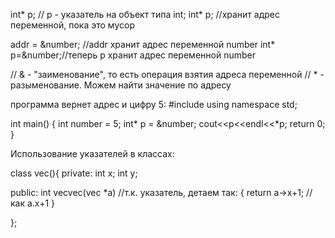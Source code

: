 int* p; // p - указатель на объект типа int; 
int* p; //хранит адрес переменной, пока это мусор


addr = &number; //addr хранит адрес переменной number
int* p=&number;//теперь p хранит адрес переменной number


// & - "заименование", то есть операция взятия адреса переменной 
// * - разыменование. Можем найти значение по адресу 



программа вернет адрес и цифру 5:
#include <iostream>
using namespace std;

int main()
{
    int number = 5;
    int* p = &number;
    cout<<p<<endl<<*p;
    return 0;
}




Использование указателей в классах:

class vec(){
private:
int x;
int y;

public:
int vecvec(vec *a)  //т.к. указатель, детаем так:
{
	return a->x+1;  //как a.x+1
}

};
